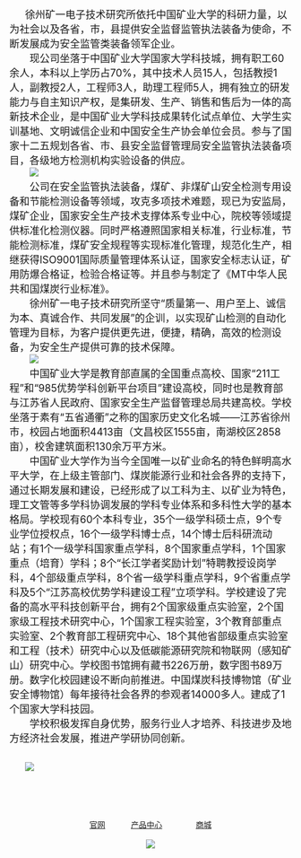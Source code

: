 
 
<br/>
<br/>
  <font size=4>徐州矿一电子技术研究所依托中国矿业大学的科研力量，以为社会以及各省，市，县提供安全监督监管执法装备为使命，不断发展成为安全监管类装备领军企业。  <br/>
  现公司坐落于中国矿业大学国家大学科技城，拥有职工60余人，本科以上学历占70%，其中技术人员15人，包括教授1人，副教授2人，工程师3人，助理工程师5人，拥有独立的研发能力与自主知识产权，是集研发、生产、销售和售后为一体的高新技术企业，是中国矿业大学科技成果转化试点单位、大学生实训基地、文明诚信企业和中国安全生产协会单位会员。参与了国家十二五规划各省、市、县安全监督管理局安全监管执法装备项目，各级地方检测机构实验设备的供应。  <br/>
  ![](file:///android_asset/enterprise/picture1.jpg@100%|auto)<br/>
  公司在安全监管执法装备，煤矿、非煤矿山安全检测专用设备和节能检测设备等领域，攻克多项技术难题，现已为安监局，煤矿企业，国家安全生产技术支撑体系专业中心，院校等领域提供标准化检测仪器。同时严格遵照国家相关标准，行业标准，节能检测标准，煤矿安全规程等实现标准化管理，规范化生产，相继获得ISO9001国际质量管理体系认证，国家安全标志认证，矿用防爆合格证，检验合格证等。并且参与制定了《MT中华人民共和国煤炭行业标准》。  <br/>
  徐州矿一电子技术研究所坚守“质量第一、用户至上、诚信为本、真诚合作、共同发展”的企训，以实现矿山检测的自动化管理为目标，为客户提供更先进，便捷，精确，高效的检测设备，为安全生产提供可靠的技术保障。  <br/>
  ![](file:///android_asset/enterprise/picture2.jpg@100%|auto)<br/>
  中国矿业大学是教育部直属的全国重点高校、国家“211工程”和“985优势学科创新平台项目”建设高校，同时也是教育部与江苏省人民政府、国家安全生产监督管理总局共建高校。学校坐落于素有“五省通衢”之称的国家历史文化名城——江苏省徐州市，校园占地面积4413亩（文昌校区1555亩，南湖校区2858亩），校舍建筑面积130余万平方米。  <br/>
  中国矿业大学作为当今全国唯一以矿业命名的特色鲜明高水平大学，在上级主管部门、煤炭能源行业和社会各界的支持下，通过长期发展和建设，已经形成了以工科为主、以矿业为特色，理工文管等多学科协调发展的学科专业体系和多科性大学的基本格局。学校现有60个本科专业，35个一级学科硕士点，9个专业学位授权点，16个一级学科博士点，14个博士后科研流动站；有1个一级学科国家重点学科，8个国家重点学科，1个国家重点（培育）学科；8个“长江学者奖励计划”特聘教授设岗学科，4个部级重点学科，8个省一级学科重点学科，9个省重点学科及5个“江苏高校优势学科建设工程”立项学科。学校建设了完备的高水平科技创新平台，拥有2个国家级重点实验室，2个国家级工程技术研究中心，1个国家工程实验室，3个教育部重点实验室、2个教育部工程研究中心、18个其他省部级重点实验室和工程（技术）研究中心以及低碳能源研究院和物联网（感知矿山）研究中心。学校图书馆拥有藏书226万册，数字图书89万册。数字化校园建设不断向前推进。中国煤炭科技博物馆（矿业安全博物馆）每年接待社会各界的参观者14000多人。建成了1个国家大学科技园。  <br/>
  学校积极发挥自身优势，服务行业人才培养、科技进步及地方经济社会发展，推进产学研协同创新。    </font><br/>
<br/>

  ![](file:///android_asset/enterprise/picture3.jpg@100%|auto)<br/>
<br/>
<br/>
<br/>
   <center>[官网](http://www.xzkydz.com/)   
[产品中心](http://www.xzkydz.com/cpzs.asp?classid=170)    
[商城](https://shop107604937.taobao.com/shop/view_shop.htm?tracelog=twddp&user_number_id=925957916)<center/>
<br/>
![](file:///android_asset/enterprise/enterprise_logo.png@15%|auto)


